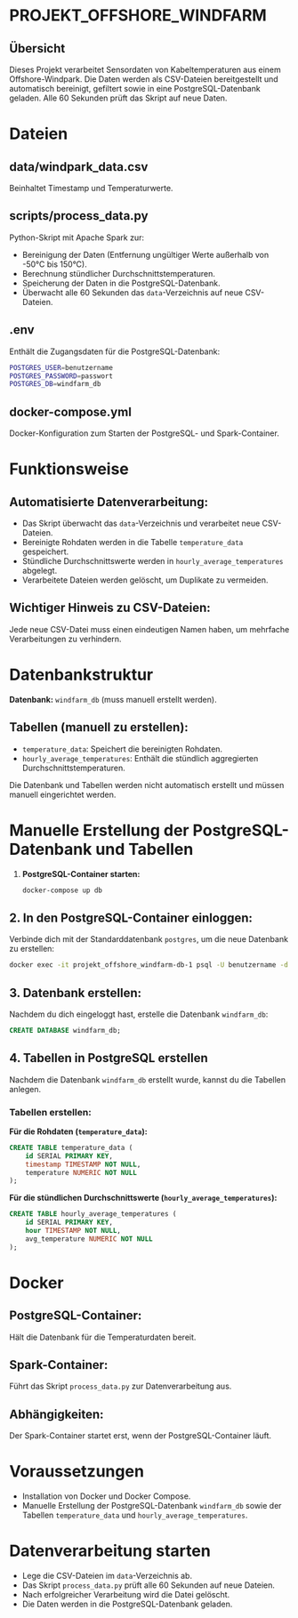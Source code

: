 # PROJEKT_OFFSHORE_WINDFARM

## Übersicht
Dieses Projekt verarbeitet Sensordaten von Kabeltemperaturen aus einem Offshore-Windpark. Die Daten werden als CSV-Dateien bereitgestellt und automatisch bereinigt, gefiltert sowie in eine PostgreSQL-Datenbank geladen. Alle 60 Sekunden prüft das Skript auf neue Daten.


# Dateien

## data/windpark_data.csv

Beinhaltet Timestamp und Temperaturwerte.

## scripts/process_data.py

Python-Skript mit Apache Spark zur:
- Bereinigung der Daten (Entfernung ungültiger Werte außerhalb von -50°C bis 150°C).
- Berechnung stündlicher Durchschnittstemperaturen.
- Speicherung der Daten in die PostgreSQL-Datenbank.
- Überwacht alle 60 Sekunden das `data`-Verzeichnis auf neue CSV-Dateien.

## .env

Enthält die Zugangsdaten für die PostgreSQL-Datenbank:

```bash
POSTGRES_USER=benutzername
POSTGRES_PASSWORD=passwort
POSTGRES_DB=windfarm_db
```

## docker-compose.yml

Docker-Konfiguration zum Starten der PostgreSQL- und Spark-Container.

# Funktionsweise

## Automatisierte Datenverarbeitung:

- Das Skript überwacht das `data`-Verzeichnis und verarbeitet neue CSV-Dateien.
- Bereinigte Rohdaten werden in die Tabelle `temperature_data` gespeichert.
- Stündliche Durchschnittswerte werden in `hourly_average_temperatures` abgelegt.
- Verarbeitete Dateien werden gelöscht, um Duplikate zu vermeiden.

## Wichtiger Hinweis zu CSV-Dateien:

Jede neue CSV-Datei muss einen eindeutigen Namen haben, um mehrfache Verarbeitungen zu verhindern.

# Datenbankstruktur

**Datenbank:** `windfarm_db` (muss manuell erstellt werden).

## Tabellen (manuell zu erstellen):

- `temperature_data`: Speichert die bereinigten Rohdaten.
- `hourly_average_temperatures`: Enthält die stündlich aggregierten Durchschnittstemperaturen.

Die Datenbank und Tabellen werden nicht automatisch erstellt und müssen manuell eingerichtet werden.

# Manuelle Erstellung der PostgreSQL-Datenbank und Tabellen

1. **PostgreSQL-Container starten:**

   ```powershell
   docker-compose up db
   ```

## 2. In den PostgreSQL-Container einloggen:

Verbinde dich mit der Standarddatenbank `postgres`, um die neue Datenbank zu erstellen:

```bash
docker exec -it projekt_offshore_windfarm-db-1 psql -U benutzername -d postgres
```

## 3. Datenbank erstellen:

Nachdem du dich eingeloggt hast, erstelle die Datenbank `windfarm_db`:

```sql
CREATE DATABASE windfarm_db;
```

## 4. Tabellen in PostgreSQL erstellen

Nachdem die Datenbank `windfarm_db` erstellt wurde, kannst du die Tabellen anlegen.

### Tabellen erstellen:

**Für die Rohdaten (`temperature_data`):**

```sql
CREATE TABLE temperature_data (
    id SERIAL PRIMARY KEY,
    timestamp TIMESTAMP NOT NULL,
    temperature NUMERIC NOT NULL
);
```

**Für die stündlichen Durchschnittswerte (`hourly_average_temperatures`):**

```sql
CREATE TABLE hourly_average_temperatures (
    id SERIAL PRIMARY KEY,
    hour TIMESTAMP NOT NULL,
    avg_temperature NUMERIC NOT NULL
);
```

# Docker

## PostgreSQL-Container:
Hält die Datenbank für die Temperaturdaten bereit.

## Spark-Container:
Führt das Skript `process_data.py` zur Datenverarbeitung aus.

## Abhängigkeiten:
Der Spark-Container startet erst, wenn der PostgreSQL-Container läuft.

# Voraussetzungen

- Installation von Docker und Docker Compose.
- Manuelle Erstellung der PostgreSQL-Datenbank `windfarm_db` sowie der Tabellen `temperature_data` und `hourly_average_temperatures`.

# Datenverarbeitung starten

- Lege die CSV-Dateien im `data`-Verzeichnis ab.
- Das Skript `process_data.py` prüft alle 60 Sekunden auf neue Dateien.
- Nach erfolgreicher Verarbeitung wird die Datei gelöscht.
- Die Daten werden in die PostgreSQL-Datenbank geladen.




